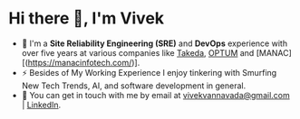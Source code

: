 <h1>Hi there 👋, I'm Vivek</h1>


- 🔭 I'm a **Site Reliability Engineering (SRE)** and **DevOps** experience with over five years at various companies like [Takeda](https://www.takeda.com/), [OPTUM](https://www.optum.com/) and [MANAC][(https://manacinfotech.com/)].
- ⚡ Besides of My Working Experience I enjoy tinkering with Smurfing New Tech Trends, AI, and software development in general.
- 💬 You can get in touch with me by email at [vivekvannavada@gmail.com](mailto:vivekvannavada@gmail.com) | [LinkedIn](https://www.linkedin.com/in/vvkr/).



